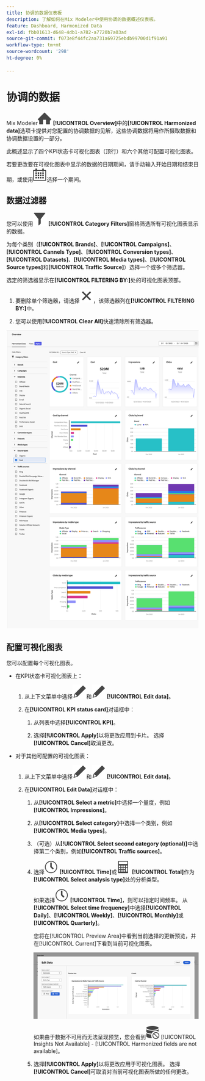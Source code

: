 ```yaml
---
title: 协调的数据仪表板
description: 了解如何在Mix Modeler中使用协调的数据概述仪表板。
feature: Dashboard, Harmonized Data
exl-id: fbb01613-d648-4db1-a782-a7720b7a03ad
source-git-commit: f073e8f44fc2aa731a69725ebdb99700d1f91a91
workflow-type: tm+mt
source-wordcount: '298'
ht-degree: 0%

---
```


# 协调的数据

Mix Modeler![主页](/help/assets/icons/Home.svg) **[!UICONTROL Overview]**&#x200B;中的&#x200B;**[!UICONTROL Harmonized data]**&#x200B;选项卡提供对您配置的协调数据的见解，这些协调数据将用作所摄取数据和协调数据设置的一部分。

此概述显示了四个KPI状态卡可视化图表（顶行）和六个其他可配置可视化图表。

若要更改要在可视化图表中显示的数据的日期期间，请手动输入开始日期和结束日期，或使用![日历](/help/assets/icons/Calendar.svg)选择一个期间。

## 数据过滤器

您可以使用![筛选器](/help/assets/icons/Filter.svg) **[!UICONTROL Category Filters]**&#x200B;窗格筛选所有可视化图表显示的数据。

为每个类别（**[!UICONTROL Brands]**、**[!UICONTROL Campaigns]**、**[!UICONTROL Cannels Type]**、**[!UICONTROL Conversion types]**、**[!UICONTROL Datasets]**、**[!UICONTROL Media types]**、**[!UICONTROL Source types]**&#x200B;和&#x200B;**[!UICONTROL Traffic Source]**）选择一个或多个筛选器。

选定的筛选器显示在&#x200B;**[!UICONTROL FILTERING BY:]**&#x200B;处的可视化图表顶部。

1. 要删除单个筛选器，请选择![关闭](/help/assets/icons/Close.svg)，该筛选器列在&#x200B;**[!UICONTROL FILTERING BY:]**&#x200B;中。

1. 您可以使用&#x200B;**[!UICONTROL Clear All]**&#x200B;快速清除所有筛选器。

![协调的数据概述](/help/assets/harmonized-data-overview.png)


## 配置可视化图表

您可以配置每个可视化图表。

* 在KPI状态卡可视化图表上：

   1. 从上下文菜单中选择![编辑](/help/assets/icons/Edit.svg)和![编辑](/help/assets/icons/Edit.svg) **[!UICONTROL Edit data]**。

   1. 在&#x200B;**[!UICONTROL KPI status card]**&#x200B;对话框中：

      1. 从列表中选择&#x200B;**[!UICONTROL KPI]**。

      1. 选择&#x200B;**[!UICONTROL Apply]**&#x200B;以将更改应用到卡片。 选择&#x200B;**[!UICONTROL Cancel]**&#x200B;取消更改。

* 对于其他可配置的可视化图表：

   1. 从上下文菜单中选择![编辑](/help/assets/icons/Edit.svg)和![编辑](/help/assets/icons/Edit.svg) **[!UICONTROL Edit data]**。

   1. 在&#x200B;**[!UICONTROL Edit Data]**&#x200B;对话框中：

      1. 从&#x200B;**[!UICONTROL Select a metric]**&#x200B;中选择一个量度，例如&#x200B;**[!UICONTROL Impressions]**。
      1. 从&#x200B;**[!UICONTROL Select category]**&#x200B;中选择一个类别，例如&#x200B;**[!UICONTROL Media types]**。
      1. （可选）从&#x200B;**[!UICONTROL Select second category (optional)]**&#x200B;中选择第二个类别，例如&#x200B;**[!UICONTROL Traffic sources]**。
      1. 选择![时钟](/help/assets/icons/Clock.svg) **[!UICONTROL Time]**&#x200B;或![计算器](/help/assets/icons/Calculator.svg) **[!UICONTROL Total]**&#x200B;作为&#x200B;**[!UICONTROL Select analysis type]**&#x200B;处的分析类型。

         如果选择![时钟](/help/assets/icons/Clock.svg) **[!UICONTROL Time]**，则可以指定时间频率。 从&#x200B;**[!UICONTROL Select time frequency]**&#x200B;中选择&#x200B;**[!UICONTROL Daily]**、**[!UICONTROL Weekly]**、**[!UICONTROL Monthly]**&#x200B;或&#x200B;**[!UICONTROL Quarterly]**。

         您将在[!UICONTROL Preview Area]中看到当前选择的更新预览，并在[!UICONTROL Current]下看到当前可视化图表。

         ![编辑协调的数据构件](/help/assets/edit-harmonized-data-widget.png)

         如果由于数据不可用而无法呈现预览，您会看到![数据错误](/help/assets/icons/DataUnavailable.svg) [!UICONTROL Insights Not Available] - [!UICONTROL Harmonized fields are not available]。

      1. 选择&#x200B;**[!UICONTROL Apply]**&#x200B;以将更改应用于可视化图表。 选择&#x200B;**[!UICONTROL Cancel]**&#x200B;可取消对当前可视化图表所做的任何更改。
